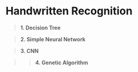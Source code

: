 # Handwritten Recognition 

> **1. Decision Tree**

> **2. Simple Neural Network**

> **3. CNN**

>> **4. Genetic Algorithm** 

[](https://cldup.com/dTxpPi9lDf.thumb.png)

